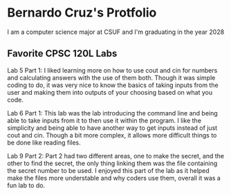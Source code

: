
# Bernardo Cruz's Protfolio

I am a computer science major at CSUF and I'm graduating in the year 2028


## Favorite CPSC 120L Labs

Lab 5 Part 1: 
I liked learning more on how to use cout and cin for numbers and calculating answers with the use of them both. Though it was simple coding to do, it was very nice to know the basics of taking inputs from the user and making them into outputs of your choosing based on what you code.

Lab 6 Part 1:
This lab was the lab introducing the command line and being able to take inputs from it to then use it within the program. I like the simplicity and being able to have another way to get inputs instead of just cout and cin. Though a bit more complex, it allows more difficult things to be done like reading files.

Lab 9 Part 2:
Part 2 had two different areas, one to make the secret, and the other to find the secret, the only thing linking them was the file containing the secret number to be used. I enjoyed this part of the lab as it helped make the files more understable and why coders use them, overall it was a fun lab to do.